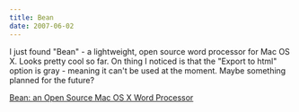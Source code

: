 ```yaml
---
title: Bean
date: 2007-06-02
---
```

I just found "Bean" - a lightweight, open source word processor for Mac OS X. Looks pretty cool so far. On thing I noticed is that the "Export to html" option is gray - meaning it can't be used at the moment. Maybe something planned for the future?

<a href="http://www.bean-osx.com/Bean.html" rel="nofollow">Bean: an Open Source Mac OS X Word Processor</a>

